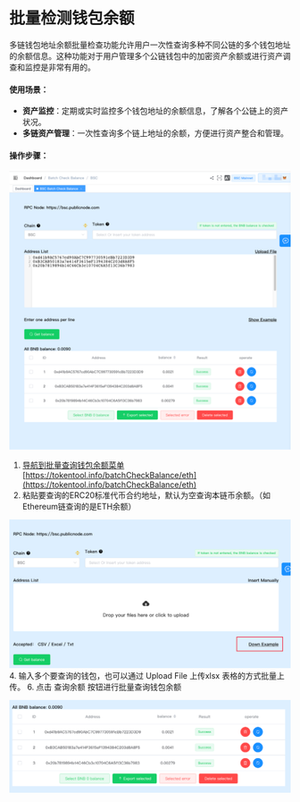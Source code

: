 # 批量检测钱包余额

多链钱包地址余额批量检查功能允许用户一次性查询多种不同公链的多个钱包地址的余额信息。这种功能对于用户管理多个公链钱包中的加密资产余额或进行资产调查和监控是非常有用的。



#### 使用场景：

- **资产监控**：定期或实时监控多个钱包地址的余额信息，了解各个公链上的资产状况。
- **多链资产管理**：一次性查询多个链上地址的余额，方便进行资产整合和管理。



#### 操作步骤：

![batchCheckBalance](../.gitbook/assets/multi/image-20231118203333113.png)

1. [导航到批量查询钱包余额菜单](https://tokentool.info/batchCheckBalance/eth)[https://tokentool.info/batchCheckBalance/eth](https://tokentool.info/batchCheckBalance/eth)
2. 粘贴要查询的ERC20标准代币合约地址，默认为空查询本链币余额。（如Ethereum链查询的是ETH余额）

![batchCheckBalance](../.gitbook/assets/multi/image-20231118203658862.png)
4. 输入多个要查询的钱包，也可以通过 Upload File 上传xlsx 表格的方式批量上传。
6. 点击 查询余额 按钮进行批量查询钱包余额

![batchCheckBalance](../.gitbook/assets/multi/image-20231118203747756.png)

